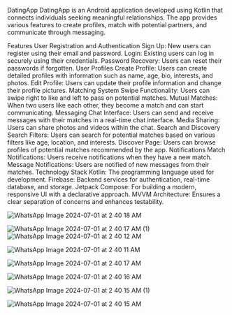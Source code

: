 DatingApp
DatingApp is an Android application developed using Kotlin that connects individuals seeking meaningful relationships. The app provides various features to create profiles, match with potential partners, and communicate through messaging.

Features
User Registration and Authentication
Sign Up: New users can register using their email and password.
Login: Existing users can log in securely using their credentials.
Password Recovery: Users can reset their passwords if forgotten.
User Profiles
Create Profile: Users can create detailed profiles with information such as name, age, bio, interests, and photos.
Edit Profile: Users can update their profile information and change their profile pictures.
Matching System
Swipe Functionality: Users can swipe right to like and left to pass on potential matches.
Mutual Matches: When two users like each other, they become a match and can start communicating.
Messaging
Chat Interface: Users can send and receive messages with their matches in a real-time chat interface.
Media Sharing: Users can share photos and videos within the chat.
Search and Discovery
Search Filters: Users can search for potential matches based on various filters like age, location, and interests.
Discover Page: Users can browse profiles of potential matches recommended by the app.
Notifications
Match Notifications: Users receive notifications when they have a new match.
Message Notifications: Users are notified of new messages from their matches.
Technology Stack
Kotlin: The programming language used for development.
Firebase: Backend services for authentication, real-time database, and storage.
Jetpack Compose: For building a modern, responsive UI with a declarative approach.
MVVM Architecture: Ensures a clear separation of concerns and enhances testability.


![WhatsApp Image 2024-07-01 at 2 40 18 AM](https://github.com/Yatra052/DatingApp/assets/108984857/081de5f3-b7e9-45ea-82b5-6e783c3543f9)



![WhatsApp Image 2024-07-01 at 2 40 17 AM (1)](https://github.com/Yatra052/DatingApp/assets/108984857/9a83f121-4b47-410b-80ea-2770291a12fe)
![WhatsApp Image 2024-07-01 at 2 40 12 AM](https://github.com/Yatra052/DatingApp/assets/108984857/9171192e-3b8f-4e62-8ed0-870621ff2889)

![WhatsApp Image 2024-07-01 at 2 40 11 AM](https://github.com/Yatra052/DatingApp/assets/108984857/40622ac9-d707-4c4a-860e-d6e44be97681)


![WhatsApp Image 2024-07-01 at 2 40 17 AM](https://github.com/Yatra052/DatingApp/assets/108984857/3ecaa58f-c712-4152-8c06-d859e5644424)

![WhatsApp Image 2024-07-01 at 2 40 16 AM](https://github.com/Yatra052/DatingApp/assets/108984857/39fd4ea4-48f8-4228-8c7e-cf5a45f0ebe1)

![WhatsApp Image 2024-07-01 at 2 40 15 AM (1)](https://github.com/Yatra052/DatingApp/assets/108984857/b9e6e9e2-6c6a-4630-8ad6-1f12272cb310)

![WhatsApp Image 2024-07-01 at 2 40 15 AM](https://github.com/Yatra052/DatingApp/assets/108984857/029a5fb7-10a6-47c1-93e3-2878dd9e778d)



